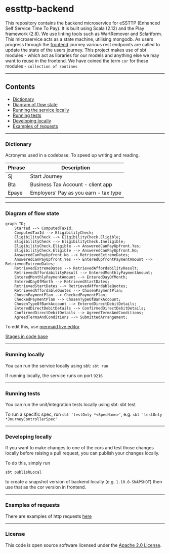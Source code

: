 
# essttp-backend

This repository contains the backend microservice for eSSTTP (Enhanced Self Service Time To Pay). 
It is built using Scala (2.12) and the Play framework (2.8). We use linting tools such as WartRemover and Sclariform. 
This microservice acts as a state machine, utilising mongodb. 
As users progress through the [frontend](https://www.github.com/hmrc/essttp-frontend) journey various rest endpoints are called to update the state of the users journey. 
This project makes use of sbt modules - which act as libraries for our models and anything else we may want to reuse in the frontend. We have coined the term `cor` for these modules - `collection of routines`

---

## Contents

* [Dictionary](https://www.github.com/hmrc/essttp-backend#dictionary)
* [Diagram of flow state](https://www.github.com/hmrc/essttp-backend#diagram-of-flow-state)
* [Running the service locally](https://github.com/hmrc/essttp-backend#running-locally)
* [Running tests](https://github.com/hmrc/essttp-backend#running-tests)
* [Developing locally](https://github.com/hmrc/essttp-backend#developing-locally)
* [Examples of requests](https://github.com/hmrc/essttp-backend#examples-of-requests)

---

### Dictionary
Acronyms used in a codebase. To speed up writing and reading. 

| Phrase | Description|
|--------| ------- |
| Sj     | Start Journey |
| Bta    | Business Tax Account - client app|
| Epaye  | Employers' Pay as you earn - tax type|

---

### Diagram of flow state
```mermaid
graph TD;
    Started --> ComputedTaxId;
    ComputedTaxId --> EligibilityCheck;
    EligibilityCheck --> EligibilityCheck.Eligible;
    EligibilityCheck --> EligibilityCheck.Ineligible;
    EligibilityCheck.Eligible --> AnsweredCanPayUpfront.Yes;
    EligibilityCheck.Eligible --> AnsweredCanPayUpfront.No;
    AnsweredCanPayUpfront.No --> RetrievedExtremeDates;
    AnsweredCanPayUpfront.Yes --> EnteredUpfrontPaymentAmount --> RetrievedExtremeDates;
    RetrievedExtremeDates --> RetrievedAffordabilityResult;
    RetrievedAffordabilityResult --> EnteredMonthlyPaymentAmount;
    EnteredMonthlyPaymentAmount --> EnteredDayOfMonth;
    EnteredDayOfMonth --> RetrievedStartDates;
    RetrievedStartDates --> RetrievedAffordableQuotes;
    RetrievedAffordableQuotes --> ChosenPaymentPlan;
    ChosenPaymentPlan --> CheckedPaymentPlan;
    CheckedPaymentPlan --> ChosenTypeOfBankAccount;
    ChosenTypeOfBankAccount --> EnteredDirectDebitDetails;
    EnteredDirectDebitDetails --> ConfirmedDirectDebitDetails;
    ConfirmedDirectDebitDetails --> AgreedTermsAndConditions;
    AgreedTermsAndConditions --> SubmittedArrangement;
```
To edit this, use [mermaid live editor](https://mermaid.live/)

[Stages in code base](https://github.com/hmrc/essttp-backend/blob/main/cor-journey/src/main/scala/essttp/journey/model/Stage.scala)

---

### Running locally

You can run the service locally using sbt: `sbt run`

If running locally, the service runs on port `9216`

---

### Running tests

You can run the unit/integration tests locally using sbt: sbt test

To run a specific spec, run `sbt 'testOnly *<SpecName>'`, e.g. `sbt 'testOnly *JourneyControllerSpec'`

---

### Developing locally
If you want to make changes to one of the cors and test those changes locally before raising a pull request, you can publish your changes locally.

To do this, simply run
```
sbt publishLocal
``` 
to create a snapshot version of backend locally (e.g. `1.10.0-SNAPSHOT`) then use that as the cor version in frontend.

---

### Examples of requests

There are examples of http requests [here](https://github.com/hmrc/essttp-backend/tree/main/http-requests)

---

### License

This code is open source software licensed under the [Apache 2.0 License]("http://www.apache.org/licenses/LICENSE-2.0.html").